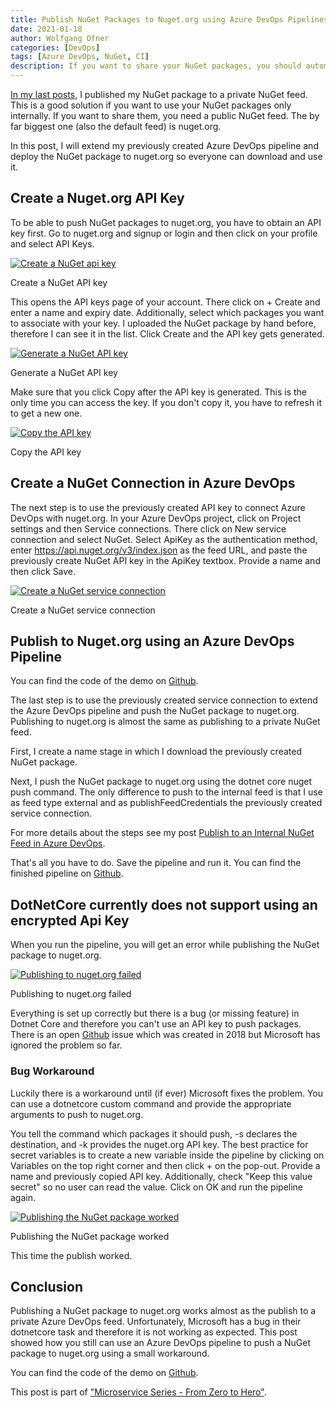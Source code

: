 ```yaml
---
title: Publish NuGet Packages to Nuget.org using Azure DevOps Pipelines
date: 2021-01-18
author: Wolfgang Ofner
categories: [DevOps]
tags: [Azure DevOps, NuGet, CI]
description: If you want to share your NuGet packages, you should automatically upload them using an Azure DevOps pipeline.
---
```


[In my last posts](/publish-internal-nuget-feed), I published my NuGet package to a private NuGet feed. This is a good solution if you want to use your NuGet packages only internally. If you want to share them, you need a public NuGet feed. The by far biggest one (also the default feed) is nuget.org. 

In this post, I will extend my previously created Azure DevOps pipeline and deploy the NuGet package to nuget.org so everyone can download and use it.

## Create a Nuget.org API Key

To be able to push NuGet packages to nuget.org, you have to obtain an API key first. Go to nuget.org and signup or login and then click on your profile and select API Keys.

<div class="col-12 col-sm-10 aligncenter">
  <a href="/assets/img/posts/2021/01/Create-a-nuget-api-key.jpg"><img loading="lazy" src="/assets/img/posts/2021/01/Create-a-nuget-api-key.jpg" alt="Create a NuGet api key" /></a>
  
  <p>
   Create a NuGet API key
  </p>
</div>

This opens the API keys page of your account. There click on + Create and enter a name and expiry date. Additionally, select which packages you want to associate with your key. I uploaded the NuGet package by hand before, therefore I can see it in the list. Click Create and the API key gets generated.

<div class="col-12 col-sm-10 aligncenter">
  <a href="/assets/img/posts/2021/01/Generate-a-nuget-API-key.jpg"><img loading="lazy" src="/assets/img/posts/2021/01/Generate-a-nuget-API-key.jpg" alt="Generate a NuGet API key" /></a>
  
  <p>
   Generate a NuGet API key
  </p>
</div>

Make sure that you click Copy after the API key is generated. This is the only time you can access the key. If you don't copy it, you have to refresh it to get a new one.

<div class="col-12 col-sm-10 aligncenter">
  <a href="/assets/img/posts/2021/01/Copy-the-API-key.jpg"><img loading="lazy" src="/assets/img/posts/2021/01/Copy-the-API-key.jpg" alt="Copy the API key" /></a>
  
  <p>
   Copy the API key
  </p>
</div>

## Create a NuGet Connection in Azure DevOps

The next step is to use the previously created API key to connect Azure DevOps with nuget.org. In your Azure DevOps project, click on Project settings and then Service connections. There click on New service connection and select NuGet. Select ApiKey as the authentication method, enter https://api.nuget.org/v3/index.json as the feed URL, and paste the previously create NuGet API key in the ApiKey textbox. Provide a name and then click Save.

<div class="col-12 col-sm-10 aligncenter">
  <a href="/assets/img/posts/2021/01/Create-a-nuget-service-connection.jpg"><img loading="lazy" src="/assets/img/posts/2021/01/Create-a-nuget-service-connection.jpg" alt="Create a NuGet service connection" /></a>
  
  <p>
   Create a NuGet service connection
  </p>
</div>

## Publish to Nuget.org using an Azure DevOps Pipeline

You can find the code of the demo on <a href="https://github.com/WolfgangOfner/MicroserviceDemo" target="_blank" rel="noopener noreferrer">Github</a>.

The last step is to use the previously created service connection to extend the Azure DevOps pipeline and push the NuGet package to nuget.org. Publishing to nuget.org is almost the same as publishing to a private NuGet feed.

First, I create a name stage in which I download the previously created NuGet package.

<script src="https://gist.github.com/WolfgangOfner/dba1efbc1a4995115fe0ed981941dc75.js"></script>

Next, I push the NuGet package to nuget.org using the dotnet core nuget push command. The only difference to push to the internal feed is that I use as feed type external and as publishFeedCredentials the previously created service connection.

<script src="https://gist.github.com/WolfgangOfner/c836a95a5b8bc3a4fda45490447af23f.js"></script>

For more details about the steps see my post [Publish to an Internal NuGet Feed in Azure DevOps](/publish-internal-nuget-feed). 

That's all you have to do. Save the pipeline and run it. You can find the finished pipeline on <a href="https://github.com/WolfgangOfner/MicroserviceDemo/blob/master/Nuget/pipelines/Nuget-CI-CD.yml" target="_blank" rel="noopener noreferrer">Github</a>.

## DotNetCore currently does not support using an encrypted Api Key

When you run the pipeline, you will get an error while publishing the NuGet package to nuget.org. 

<div class="col-12 col-sm-10 aligncenter">
  <a href="/assets/img/posts/2021/01/Publishing-to-nuget-failed.jpg"><img loading="lazy" src="/assets/img/posts/2021/01/Publishing-to-nuget-failed.jpg" alt="Publishing to nuget.org failed" /></a>
  
  <p>
   Publishing to nuget.org failed
  </p>
</div>

Everything is set up correctly but there is a bug (or missing feature) in Dotnet Core and therefore you can't use an API key to push packages. There is an open <a href="https://github.com/microsoft/azure-pipelines-tasks/issues/7160" target="_blank" rel="noopener noreferrer">Github</a> issue which was created in 2018 but Microsoft has ignored the problem so far.

### Bug Workaround

Luckily there is a workaround until (if ever) Microsoft fixes the problem. You can use a dotnetcore custom command and provide the appropriate arguments to push to nuget.org.

<script src="https://gist.github.com/WolfgangOfner/d19c40fc568a6f638c26acb5b2b3694c.js"></script>

You tell the command which packages it should push, -s declares the destination, and -k provides the nuget.org API key. The best practice for secret variables is to create a new variable inside the pipeline by clicking on Variables on the top right corner and then click + on the pop-out. Provide a name and previously copied API key. Additionally, check "Keep this value secret" so no user can read the value. Click on OK and run the pipeline again.

<div class="col-12 col-sm-10 aligncenter">
  <a href="/assets/img/posts/2021/01/Publishing-the-nuget-package-worked.jpg"><img loading="lazy" src="/assets/img/posts/2021/01/Publishing-the-nuget-package-worked.jpg" alt="Publishing the NuGet package worked" /></a>
  
  <p>
   Publishing the NuGet package worked
  </p>
</div>

This time the publish worked.

## Conclusion

Publishing a NuGet package to nuget.org works almost as the publish to a private Azure DevOps feed. Unfortunately, Microsoft has a bug in their dotnetcore task and therefore it is not working as expected. This post showed how you still can use an Azure DevOps pipeline to push a NuGet package to nuget.org using a small workaround.

You can find the code of the demo on <a href="https://github.com/WolfgangOfner/MicroserviceDemo" target="_blank" rel="noopener noreferrer">Github</a>.

This post is part of ["Microservice Series - From Zero to Hero"](/microservice-series-from-zero-to-hero).